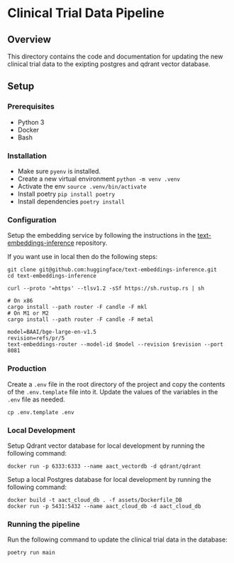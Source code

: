 # Clinical Trial Data Pipeline

## Overview
This directory contains the code and documentation for updating the new clinical trial data to the exipting postgres and qdrant vector database.

## Setup

### Prerequisites
- Python 3
- Docker
- Bash

### Installation
- Make sure `pyenv` is installed.
- Create a new virtual environment `python -m venv .venv`
- Activate the env `source .venv/bin/activate`
- Install poetry `pip install poetry`
- Install dependencies `poetry install`

### Configuration
Setup the embedding service by following the instructions in the [text-embeddings-inference](https://github.com/huggingface/text-embeddings-inference/tree/main) repository.

If you want use in local then do the following steps:

```
git clone git@github.com:huggingface/text-embeddings-inference.git
cd text-embeddings-inference

curl --proto '=https' --tlsv1.2 -sSf https://sh.rustup.rs | sh

# On x86
cargo install --path router -F candle -F mkl
# On M1 or M2
cargo install --path router -F candle -F metal

model=BAAI/bge-large-en-v1.5
revision=refs/pr/5
text-embeddings-router --model-id $model --revision $revision --port 8081
```

### Production
Create a `.env` file in the root directory of the project and copy the contents of the `.env.template` file into it. Update the values of the variables in the `.env` file as needed.
```
cp .env.template .env
```

### Local Development
Setup Qdrant vector database for local development by running the following command:
```
docker run -p 6333:6333 --name aact_vectordb -d qdrant/qdrant
```

Setup a local Postgres database for local development by running the following command:
```
docker build -t aact_cloud_db . -f assets/Dockerfile_DB
docker run -p 5431:5432 --name aact_cloud_db -d aact_cloud_db
```

### Running the pipeline
Run the following command to update the clinical trial data in the database:

```
poetry run main
```
